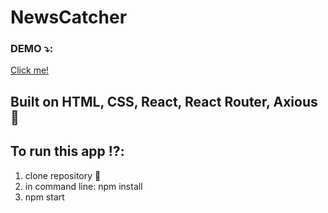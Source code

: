
# NewsCatcher



### DEMO :arrow_heading_down::
 [Click me!](https://neobis-front-themeal.vercel.app/)


## Built on HTML, CSS, React, React Router, Axious :hammer: 

## To run this app :interrobang::
1. clone repository :floppy_disk:
2. in command line: npm install
3. npm start


 
 
 
 [site]: https://neobis-front-themeal.vercel.app/

